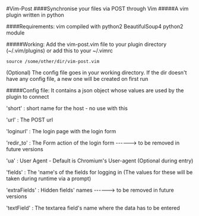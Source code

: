 #Vim-Post
####Synchronise your files via POST through Vim
#####A vim plugin written in python

####Requirements:
vim compiled with python2
BeautifulSoup4 python2 module

#####Working:
Add the vim-post.vim file to your plugin directory (~/.vim/plugins) 
or add this to your ~/.vimrc
```viml
source /some/other/dir/vim-post.vim
```
(Optional) The config file goes in your working directory. If the dir doesn't have any config file, a new one will be created on first run

#####Config file:
It contains a json object whose values are used by the plugin to connect

'short'       : short name for the host - no use with this

'url'         : The POST url

'loginurl'    : The login page with the login form

'redir_to'    : The Form action of the login form ------> to be removed in future versions

'ua'          : User Agent - Default is Chromium's User-agent (Optional during entry)

'fields'      : The 'name's of the fields for logging in (The values for these will be taken during runtime via a prompt)

'extraFields' : Hidden fields' names ------> to be removed in future versions

'textField'   : The textarea field's name where the data has to be entered
